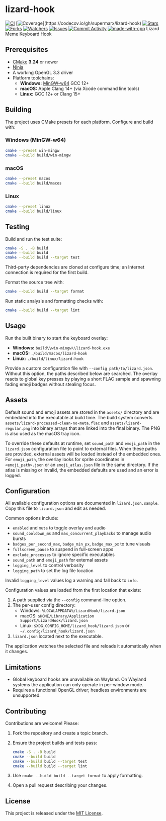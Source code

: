 # lizard-hook

[![CI](https://github.com/supermarx/lizard-hook/actions/workflows/ci.yml/badge.svg)](https://github.com/supermarx/lizard-hook/actions/workflows/ci.yml)
[![Coverage](https://codecov.io/gh/supermarx/lizard-hook/branch/main/graph/badge.svg?token=...)](https://codecov.io/gh/supermarx/lizard-hook)
[![Stars](https://img.shields.io/github/stars/supermarx/lizard-hook?style=flat)](https://github.com/supermarx/lizard-hook)
[![Forks](https://img.shields.io/github/forks/supermarx/lizard-hook?style=flat)](https://github.com/supermarx/lizard-hook)
[![Watchers](https://img.shields.io/github/watchers/supermarx/lizard-hook?style=flat)](https://github.com/supermarx/lizard-hook)
[![Issues](https://img.shields.io/github/issues/supermarx/lizard-hook?style=flat)](https://github.com/supermarx/lizard-hook/issues)
[![Commit Activity](https://badgen.net/badge/commit-activity/greenkeeper?icon=green_knight)](https://greenkeeper.io/)
[![made-with-cpp](https://img.shields.io/badge/made_with-C%2B%2B-green.svg)](https://isocpp.org/)
Lizard Meme Keyboard Hook

## Prerequisites

- [CMake](https://cmake.org/) **3.24** or newer
- [Ninja](https://ninja-build.org/)
- A working OpenGL 3.3 driver
- Platform toolchains:
  - **Windows:** [MinGW-w64](https://mingw-w64.org/) GCC 12+
  - **macOS:** Apple Clang 14+ (via Xcode command line tools)
  - **Linux:** GCC 12+ or Clang 15+

## Building

The project uses CMake presets for each platform. Configure and build with:

### Windows (MinGW-w64)

```sh
cmake --preset win-mingw
cmake --build build/win-mingw
```

### macOS

```sh
cmake --preset macos
cmake --build build/macos
```

### Linux

```sh
cmake --preset linux
cmake --build build/linux
```

## Testing

Build and run the test suite:

```sh
cmake -S . -B build
cmake --build build
cmake --build build --target test
```

Third-party dependencies are cloned at configure time; an Internet connection is required for the first build.

Format the source tree with:

```sh
cmake --build build --target format
```

Run static analysis and formatting checks with:

```sh
cmake --build build --target lint
```

## Usage

Run the built binary to start the keyboard overlay:

- **Windows:** `build\\win-mingw\\lizard-hook.exe`
- **macOS:** `./build/macos/lizard-hook`
- **Linux:** `./build/linux/lizard-hook`

Provide a custom configuration file with `--config path/to/lizard.json`. Without
this option, the paths described below are searched. The overlay reacts to
global key presses by playing a short FLAC sample and spawning fading emoji
badges without stealing focus.

## Assets

Default sound and emoji assets are stored in the `assets/` directory and are
embedded into the executable at build time. The build system converts
`assets/lizard-processed-clean-no-meta.flac` and `assets/lizard-regular.png`
into binary arrays that are linked into the final binary. The PNG is also used
as the macOS tray icon.

To override these defaults at runtime, set `sound_path` and `emoji_path` in the
`lizard.json` configuration file to point to external files. When these paths
are provided, external assets will be loaded instead of the embedded ones. For
`emoji_path`, the overlay looks for sprite coordinates in `<emoji_path>.json` or
an `emoji_atlas.json` file in the same directory. If the atlas is missing or
invalid, the embedded defaults are used and an error is logged.

## Configuration

All available configuration options are documented in `lizard.json.sample`.
Copy this file to `lizard.json` and edit as needed.

Common options include:

- `enabled` and `mute` to toggle overlay and audio
- `sound_cooldown_ms` and `max_concurrent_playbacks` to manage audio bursts
- `badges_per_second_max`, `badge_min_px`, `badge_max_px` to tune visuals
- `fullscreen_pause` to suspend in full-screen apps
- `exclude_processes` to ignore specific executables
- `sound_path` and `emoji_path` for external assets
- `logging_level` to control verbosity
- `logging_path` to set the log file location

Invalid `logging_level` values log a warning and fall back to `info`.

Configuration values are loaded from the first location that exists:

1. A path supplied via the `--config` command-line option.
2. The per-user config directory:
   - Windows: `%LOCALAPPDATA%/LizardHook/lizard.json`
   - macOS: `$HOME/Library/Application Support/LizardHook/lizard.json`
   - Linux: `$XDG_CONFIG_HOME/lizard_hook/lizard.json` or `~/.config/lizard_hook/lizard.json`
3. `lizard.json` located next to the executable.

The application watches the selected file and reloads it automatically when it changes.

## Limitations

- Global keyboard hooks are unavailable on Wayland. On Wayland systems the
  application can only operate in per-window mode.
- Requires a functional OpenGL driver; headless environments are unsupported.

## Contributing

Contributions are welcome! Please:

1. Fork the repository and create a topic branch.
2. Ensure the project builds and tests pass:

   ```sh
   cmake -S . -B build
   cmake --build build
   cmake --build build --target test
   cmake --build build --target lint
   ```

3. Use `cmake --build build --target format` to apply formatting.
4. Open a pull request describing your changes.

## License

This project is released under the [MIT License](license.md).
